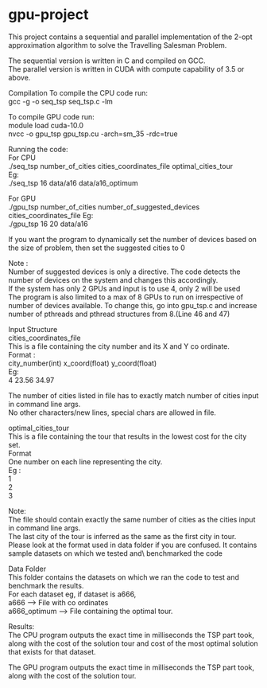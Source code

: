 # gpu-project
This project contains a sequential and parallel implementation of the 2-opt approximation algorithm to solve the Travelling Salesman Problem.

The sequential version is written in C and compiled on GCC.\
The parallel version is written in CUDA with compute capability of 3.5 or above.

Compilation
To compile the CPU code run:\
gcc -g -o seq_tsp seq_tsp.c -lm

To compile GPU code run:\
module load cuda-10.0\
nvcc -o gpu_tsp gpu_tsp.cu -arch=sm_35 -rdc=true



Running the code:\
For CPU\
./seq_tsp number_of_cities cities_coordinates_file optimal_cities_tour\
Eg:\
./seq_tsp 16 data/a16 data/a16_optimum


For GPU\
./gpu_tsp number_of_cities number_of_suggested_devices cities_coordinates_file
Eg:\
./gpu_tsp 16 20 data/a16

If you want the program to dynamically set the number of devices based on the size of problem, then set the suggested cities to 0

Note : \
Number of suggested devices is only a directive. The code detects the number of devices on the system and changes this accordingly.\
If the system has only 2 GPUs and input is to use 4, only 2 will be used\
The program is also limited to a max of 8 GPUs to run on irrespective of number of devices available. To change this, go into gpu_tsp.c and increase number of pthreads and pthread structures from 8.(Line 46 and 47)

Input Structure\
cities_coordinates_file\
This is a file containing the city number and its X and Y co ordinate.\
Format :\
city_number(int) x_coord(float) y_coord(float)\
Eg:\
4 23.56 34.97

The number of cities listed in file has to exactly match number of cities input in command line args.\
No other characters/new lines, special chars are allowed in file.

optimal_cities_tour\
This is a file containing the tour that results in the lowest cost for the city set.\
Format\
One number on each line representing the city.\
Eg : \
1\
2\
3

Note:\
The file should contain exactly the same number of cities as the cities input in command line args.\
The last city of the tour is inferred as the same as the first city in tour.\
Please look at the format used in data folder if you are confused. It contains sample datasets on which we tested and\ benchmarked the code


Data Folder\
This folder contains the datasets on which we ran the code to test and benchmark the results.\
For each dataset eg, if dataset is a666,\
a666 --> File with co ordinates\
a666_optimum --> File containing the optimal tour.

Results:\
The CPU program outputs the exact time in milliseconds the TSP part took, along with the cost of the solution tour and cost of the most optimal solution that exists for that dataset.

The GPU program outputs the exact time in milliseconds the TSP part took, along with the cost of the solution tour.
